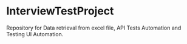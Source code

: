 # InterviewTestProject
Repository for Data retrieval from excel file, API Tests Automation and Testing UI Automation. 
